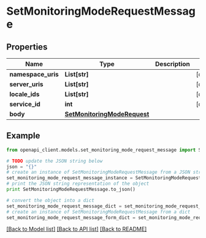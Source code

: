 # SetMonitoringModeRequestMessage


## Properties
Name | Type | Description | Notes
------------ | ------------- | ------------- | -------------
**namespace_uris** | **List[str]** |  | [optional] 
**server_uris** | **List[str]** |  | [optional] 
**locale_ids** | **List[str]** |  | [optional] 
**service_id** | **int** |  | [optional] 
**body** | [**SetMonitoringModeRequest**](SetMonitoringModeRequest.md) |  | 

## Example

```python
from openapi_client.models.set_monitoring_mode_request_message import SetMonitoringModeRequestMessage

# TODO update the JSON string below
json = "{}"
# create an instance of SetMonitoringModeRequestMessage from a JSON string
set_monitoring_mode_request_message_instance = SetMonitoringModeRequestMessage.from_json(json)
# print the JSON string representation of the object
print SetMonitoringModeRequestMessage.to_json()

# convert the object into a dict
set_monitoring_mode_request_message_dict = set_monitoring_mode_request_message_instance.to_dict()
# create an instance of SetMonitoringModeRequestMessage from a dict
set_monitoring_mode_request_message_form_dict = set_monitoring_mode_request_message.from_dict(set_monitoring_mode_request_message_dict)
```
[[Back to Model list]](../README.md#documentation-for-models) [[Back to API list]](../README.md#documentation-for-api-endpoints) [[Back to README]](../README.md)


